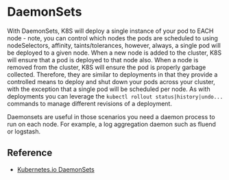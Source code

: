 # DaemonSets #

With DaemonSets, K8S will deploy a single instance of your pod to EACH node - note, you can control which nodes the pods are scheduled to using nodeSelectors, affinity, taints/tolerances, however, always, a single pod will be deployed to a given node. When a new node is added to the cluster, K8S will ensure that a pod is deployed to that node also. When a node is removed from the cluster, K8S will ensure the pod is properly garbage collected.  Therefore, they are similar to deployments in that they provide a controlled means to deploy and shut down your pods across your cluster, with the exception that a single pod will be scheduled per node.  As with deployments you can leverage the ```kubectl rollout status|history|undo...``` commands to manage different revisions of a deployment.

Daemonsets are useful in those scenarios you need a daemon process to run on each node.  For example, a log aggregation daemon such as fluend or logstash.

## Reference ##

* [Kubernetes.io DaemonSets](https://kubernetes.io/docs/concepts/workloads/controllers/daemonset/)